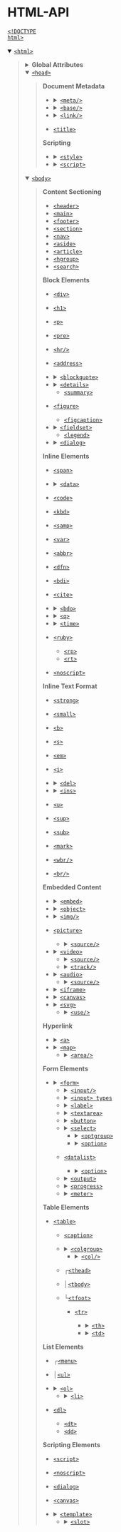 # HTML-API

<a href="https://developer.mozilla.org/en-US/docs/Glossary/Doctype"><code>&lt;!DOCTYPE html></code></a>

<details open><summary><a href="https://developer.mozilla.org/en-US/docs/Web/HTML/Reference/Elements/html"><code>&lt;html></code></a></summary><blockquote>

<details><summary><strong>Global Attributes</strong></summary><blockquote>

  * [`accesskey`](https://developer.mozilla.org/en-US/docs/Web/HTML/Reference/Global_attributes/accesskey)
  * [`autocapitalize`](https://developer.mozilla.org/en-US/docs/Web/HTML/Reference/Global_attributes/autocapitalize)
  * [`autofocus`](https://developer.mozilla.org/en-US/docs/Web/HTML/Reference/Global_attributes/autofocus)
  * [`class`](https://developer.mozilla.org/en-US/docs/Web/HTML/Reference/Global_attributes/class)
  * [`contenteditable`](https://developer.mozilla.org/en-US/docs/Web/HTML/Reference/Global_attributes/contenteditable)
  * [`data-*`](https://developer.mozilla.org/en-US/docs/Web/HTML/Reference/Global_attributes/data-*)
  * [`dir`](https://developer.mozilla.org/en-US/docs/Web/HTML/Reference/Global_attributes/dir)
  * [`draggable`](https://developer.mozilla.org/en-US/docs/Web/HTML/Reference/Global_attributes/draggable)
  * [`enterkeyhint`](https://developer.mozilla.org/en-US/docs/Web/HTML/Reference/Global_attributes/enterkeyhint)
  * [`exportparts`](https://developer.mozilla.org/en-US/docs/Web/HTML/Reference/Global_attributes/exportparts)
  * [`hidden`](https://developer.mozilla.org/en-US/docs/Web/HTML/Reference/Global_attributes/hidden)
  * [`id`](https://developer.mozilla.org/en-US/docs/Web/HTML/Reference/Global_attributes/id)
  * [`inert`](https://developer.mozilla.org/en-US/docs/Web/HTML/Reference/Global_attributes/inert)
  * [`inputmode`](https://developer.mozilla.org/en-US/docs/Web/HTML/Reference/Global_attributes/inputmode)
  * [`is`](https://developer.mozilla.org/en-US/docs/Web/HTML/Reference/Global_attributes/is)
  * [`itemid`](https://developer.mozilla.org/en-US/docs/Web/HTML/Reference/Global_attributes/itemid)
  * [`itemprop`](https://developer.mozilla.org/en-US/docs/Web/HTML/Reference/Global_attributes/itemprop)
  * [`itemref`](https://developer.mozilla.org/en-US/docs/Web/HTML/Reference/Global_attributes/itemref)
  * [`itemscope`](https://developer.mozilla.org/en-US/docs/Web/HTML/Reference/Global_attributes/itemscope)
  * [`itemtype`](https://developer.mozilla.org/en-US/docs/Web/HTML/Reference/Global_attributes/itemtype)
  * [`lang`](https://developer.mozilla.org/en-US/docs/Web/HTML/Reference/Global_attributes/lang)
  * [`nonce`](https://developer.mozilla.org/en-US/docs/Web/HTML/Reference/Global_attributes/nonce)
  * [`part`](https://developer.mozilla.org/en-US/docs/Web/HTML/Reference/Global_attributes/part)
  * [`popover`](https://developer.mozilla.org/en-US/docs/Web/HTML/Reference/Global_attributes/popover)
  * [`slot`](https://developer.mozilla.org/en-US/docs/Web/HTML/Reference/Global_attributes/slot)
  * [`spellcheck`](https://developer.mozilla.org/en-US/docs/Web/HTML/Reference/Global_attributes/spellcheck)
  * [`style`](https://developer.mozilla.org/en-US/docs/Web/HTML/Reference/Global_attributes/style)
  * [`tabindex`](https://developer.mozilla.org/en-US/docs/Web/HTML/Reference/Global_attributes/tabindex)
  * [`title`](https://developer.mozilla.org/en-US/docs/Web/HTML/Reference/Global_attributes/title)
  * [`translate`](https://developer.mozilla.org/en-US/docs/Web/HTML/Reference/Global_attributes/translate)
  * [`writingsuggestions`](https://developer.mozilla.org/en-US/docs/Web/HTML/Reference/Global_attributes/writingsuggestions)
  * [`role`](https://developer.mozilla.org/en-US/docs/Web/Accessibility/ARIA/Reference/Roles)
  * [`aria-*`](https://developer.mozilla.org/en-US/docs/Web/Accessibility/ARIA/Reference/Attributes)
</blockquote></details>

<details open><summary><a href="https://developer.mozilla.org/en-US/docs/Web/HTML/Reference/Elements/head"><code>&lt;head></code></a></summary><blockquote>

**Document Metadata**
  * <details><summary><a href="https://developer.mozilla.org/en-US/docs/Web/HTML/Reference/Elements/meta"><code>&lt;meta/></code></a></summary><blockquote>

    * [`charset`](https://developer.mozilla.org/en-US/docs/Web/HTML/Reference/Elements/meta#charset)
    * [`content`](https://developer.mozilla.org/en-US/docs/Web/HTML/Reference/Attributes/content)
    * [`http-equiv`](https://developer.mozilla.org/en-US/docs/Web/HTML/Reference/Elements/meta/http-equiv)
    * [`media`](https://developer.mozilla.org/en-US/docs/Web/HTML/Reference/Elements/meta#media)
    * [`name`](https://developer.mozilla.org/en-US/docs/Web/HTML/Reference/Elements/meta/name)
    </blockquote></details>

  * <details><summary><a href="https://developer.mozilla.org/en-US/docs/Web/HTML/Reference/Elements/base"><code>&lt;base/></code></a></summary><blockquote>

    * [`href`](https://developer.mozilla.org/en-US/docs/Web/HTML/Reference/Elements/base#href)
    * [`target`](https://developer.mozilla.org/en-US/docs/Web/HTML/Reference/Elements/base#target)
    </blockquote></details>
  
  * <details><summary><a href="https://developer.mozilla.org/en-US/docs/Web/HTML/Reference/Elements/link"><code>&lt;link/></code></a></summary><blockquote>

    * [`as`](https://developer.mozilla.org/en-US/docs/Web/HTML/Reference/Elements/link#as)
    * [`blocking`](https://developer.mozilla.org/en-US/docs/Web/HTML/Reference/Elements/link#blocking)
    * [`crossorigin`](https://developer.mozilla.org/en-US/docs/Web/HTML/Reference/Attributes/crossorigin)
    * [`disabled`](https://developer.mozilla.org/en-US/docs/Web/HTML/Reference/Elements/link#disabled)
    * [`fetchpriority`](https://developer.mozilla.org/en-US/docs/Web/HTML/Reference/Elements/link#fetchpriority)
    * [`href`](https://developer.mozilla.org/en-US/docs/Web/HTML/Reference/Elements/link#href)
    * [`hreflang`](https://developer.mozilla.org/en-US/docs/Web/HTML/Reference/Elements/link#hreflang)
    * [`imagesizes`](https://developer.mozilla.org/en-US/docs/Web/HTML/Reference/Elements/link#imagesizes)
    * [`imagesrcset`](https://developer.mozilla.org/en-US/docs/Web/HTML/Reference/Elements/link#imagesrcset)
    * [`integrity`](https://developer.mozilla.org/en-US/docs/Web/HTML/Reference/Elements/link#integrity)
    * [`media`](https://developer.mozilla.org/en-US/docs/Web/HTML/Reference/Elements/link#media)
    * [`referrerpolicy`](https://developer.mozilla.org/en-US/docs/Web/HTML/Reference/Elements/link#referrerpolicy)
    * [`rel`](https://developer.mozilla.org/en-US/docs/Web/HTML/Reference/Attributes/rel)
    * [`sizes`](https://developer.mozilla.org/en-US/docs/Web/HTML/Reference/Elements/link#sizes)
    * [`type`](https://developer.mozilla.org/en-US/docs/Web/HTML/Reference/Elements/link#type)
    * [`title`](https://developer.mozilla.org/en-US/docs/Web/HTML/Reference/Elements/link#title)
    </blockquote></details>

  * [`<title>`](https://developer.mozilla.org/en-US/docs/Web/HTML/Reference/Elements/title)

**Scripting**
  * <details><summary><a href="https://developer.mozilla.org/en-US/docs/Web/HTML/Reference/Elements/style"><code>&lt;style></code></a></summary><blockquote>

    * [`blocking`](https://developer.mozilla.org/en-US/docs/Web/HTML/Reference/Elements/style#blocking)
    * [`media`](https://developer.mozilla.org/en-US/docs/Web/HTML/Reference/Elements/style#media)
    * [`nonce`](https://developer.mozilla.org/en-US/docs/Web/HTML/Reference/Elements/style#nonce)
    </blockquote></details>

  * <details><summary><a href="https://developer.mozilla.org/en-US/docs/Web/HTML/Reference/Elements/script"><code>&lt;script></code></a></summary><blockquote>

    * [`async`](https://developer.mozilla.org/en-US/docs/Web/HTML/Reference/Elements/script#async)
    * [`blocking`](https://developer.mozilla.org/en-US/docs/Web/HTML/Reference/Elements/script#blocking)
    * [`crossorigin`](https://developer.mozilla.org/en-US/docs/Web/HTML/Reference/Attributes/crossorigin)
    * [`defer`](https://developer.mozilla.org/en-US/docs/Web/HTML/Reference/Elements/script#defer)
    * [`fetchpriority`](https://developer.mozilla.org/en-US/docs/Web/HTML/Reference/Elements/script#fetchpriority)
    * [`integrity`](https://developer.mozilla.org/en-US/docs/Web/HTML/Reference/Elements/script#integrity)
    * [`nomodule`](https://developer.mozilla.org/en-US/docs/Web/HTML/Reference/Elements/script#nomodule)
    * [`nonce`](https://developer.mozilla.org/en-US/docs/Web/HTML/Reference/Elements/script#nonce)
    * [`referrerpolicy`](https://developer.mozilla.org/en-US/docs/Web/HTML/Reference/Elements/script#referrerpolicy)
    * [`src`](https://developer.mozilla.org/en-US/docs/Web/HTML/Reference/Elements/script#src)
    * [`type`](https://developer.mozilla.org/en-US/docs/Web/HTML/Reference/Elements/script/type)
    </blockquote></details>

</blockquote></details>

<details open><summary><a href="https://developer.mozilla.org/en-US/docs/Web/HTML/Reference/Elements/body"><code>&lt;body></code></a></summary><blockquote>

**Content Sectioning**
  * [`<header>`](https://developer.mozilla.org/en-US/docs/Web/HTML/Reference/Elements/header)
  * [`<main>`](https://developer.mozilla.org/en-US/docs/Web/HTML/Reference/Elements/main)
  * [`<footer>`](https://developer.mozilla.org/en-US/docs/Web/HTML/Reference/Elements/footer)
  * [`<section>`](https://developer.mozilla.org/en-US/docs/Web/HTML/Reference/Elements/section)
  * [`<nav>`](https://developer.mozilla.org/en-US/docs/Web/HTML/Reference/Elements/nav)
  * [`<aside>`](https://developer.mozilla.org/en-US/docs/Web/HTML/Reference/Elements/aside)
  * [`<article>`](https://developer.mozilla.org/en-US/docs/Web/HTML/Reference/Elements/article)
  * [`<hgroup>`](https://developer.mozilla.org/en-US/docs/Web/HTML/Reference/Elements/hgroup)
  * [`<search>`](https://developer.mozilla.org/en-US/docs/Web/HTML/Reference/Elements/search)

**Block Elements**
  * [`<div>`](https://developer.mozilla.org/en-US/docs/Web/HTML/Reference/Elements/div)
  * [`<h1>`](https://developer.mozilla.org/en-US/docs/Web/HTML/Reference/Elements/Heading_Elements)
  * [`<p>`](https://developer.mozilla.org/en-US/docs/Web/HTML/Reference/Elements/p)
  * [`<pre>`](https://developer.mozilla.org/en-US/docs/Web/HTML/Reference/Elements/pre)
  * [`<hr/>`](https://developer.mozilla.org/en-US/docs/Web/HTML/Reference/Elements/hr)
  * [`<address>`](https://developer.mozilla.org/en-US/docs/Web/HTML/Reference/Elements/address)

  * <details><summary><a href="https://developer.mozilla.org/en-US/docs/Web/HTML/Reference/Elements/blockquote"><code>&lt;blockquote></code></a></summary><blockquote>

    * [`cite`](https://developer.mozilla.org/en-US/docs/Web/HTML/Reference/Elements/blockquote#cite)
    </blockquote></details>
  
  * <details><summary><a href="https://developer.mozilla.org/en-US/docs/Web/HTML/Reference/Elements/details"><code>&lt;details></code></a></summary><blockquote>

    * [`name`](https://developer.mozilla.org/en-US/docs/Web/HTML/Reference/Elements/details#name)
    * [`open`](https://developer.mozilla.org/en-US/docs/Web/HTML/Reference/Elements/details#open)
    </blockquote></details>

    * [`<summary>`](https://developer.mozilla.org/en-US/docs/Web/HTML/Reference/Elements/summary)
  * [`<figure>`](https://developer.mozilla.org/en-US/docs/Web/HTML/Reference/Elements/figure)
    * [`<figcaption>`](https://developer.mozilla.org/en-US/docs/Web/HTML/Reference/Elements/figcaption)

  * <details><summary><a href="https://developer.mozilla.org/en-US/docs/Web/HTML/Reference/Elements/fieldset"><code>&lt;fieldset></code></a></summary><blockquote>

    * [`disabled`](https://developer.mozilla.org/en-US/docs/Web/HTML/Reference/Elements/fieldset#disabled)
    * [`form`](https://developer.mozilla.org/en-US/docs/Web/HTML/Reference/Elements/fieldset#form)
    * [`name`](https://developer.mozilla.org/en-US/docs/Web/HTML/Reference/Elements/fieldset#name)
    </blockquote></details>

    * [`<legend>`](https://developer.mozilla.org/en-US/docs/Web/HTML/Reference/Elements/fieldset)

  * <details><summary><a href="https://developer.mozilla.org/en-US/docs/Web/HTML/Reference/Elements/dialog"><code>&lt;dialog></code></a></summary><blockquote>

    * [`closedby`](https://developer.mozilla.org/en-US/docs/Web/HTML/Reference/Elements/dialog#closedby)
    * [`open`](https://developer.mozilla.org/en-US/docs/Web/HTML/Reference/Elements/dialog#open)
    </blockquote></details>

**Inline Elements**
  * [`<span>`](https://developer.mozilla.org/en-US/docs/Web/HTML/Reference/Elements/span)

  * <details><summary><a href="https://developer.mozilla.org/en-US/docs/Web/HTML/Reference/Elements/data"><code>&lt;data></code></a></summary><blockquote>

    * [`value`](https://developer.mozilla.org/en-US/docs/Web/HTML/Reference/Elements/data#value)
    </blockquote></details>

  * [`<code>`](https://developer.mozilla.org/en-US/docs/Web/HTML/Reference/Elements/code)
  * [`<kbd>`](https://developer.mozilla.org/en-US/docs/Web/HTML/Reference/Elements/kbd)
  * [`<samp>`](https://developer.mozilla.org/en-US/docs/Web/HTML/Reference/Elements/samp)
  * [`<var>`](https://developer.mozilla.org/en-US/docs/Web/HTML/Reference/Elements/var)
  * [`<abbr>`](https://developer.mozilla.org/en-US/docs/Web/HTML/Reference/Elements/abbr)
  * [`<dfn>`](https://developer.mozilla.org/en-US/docs/Web/HTML/Reference/Elements/bdi)
  * [`<bdi>`](https://developer.mozilla.org/en-US/docs/Web/HTML/Reference/Elements/bdi)
  * [`<cite>`](https://developer.mozilla.org/en-US/docs/Web/HTML/Reference/Elements/cite)
  
  * <details><summary><a href="https://developer.mozilla.org/en-US/docs/Web/HTML/Reference/Elements/bdo"><code>&lt;bdo></code></a></summary><blockquote>

    * [`dir`](https://developer.mozilla.org/en-US/docs/Web/HTML/Reference/Elements/bdo#dir)
    </blockquote></details>

  * <details><summary><a href="https://developer.mozilla.org/en-US/docs/Web/HTML/Reference/Elements/q"><code>&lt;q></code></a></summary><blockquote>

    * [`cite`](https://developer.mozilla.org/en-US/docs/Web/HTML/Reference/Elements/q#cite)
    </blockquote></details>

  * <details><summary><a href="https://developer.mozilla.org/en-US/docs/Web/HTML/Reference/Elements/time"><code>&lt;time></code></a></summary><blockquote>

    * [`datetime`](https://developer.mozilla.org/en-US/docs/Web/HTML/Reference/Elements/time#datetime)
    </blockquote></details>

  * [`<ruby>`](https://developer.mozilla.org/en-US/docs/Web/HTML/Reference/Elements/ruby)
    * [`<rp>`](https://developer.mozilla.org/en-US/docs/Web/HTML/Reference/Elements/rp)
    * [`<rt>`](https://developer.mozilla.org/en-US/docs/Web/HTML/Reference/Elements/rt)
  * [`<noscript>`](https://developer.mozilla.org/en-US/docs/Web/HTML/Reference/Elements/noscript)

**Inline Text Format**
  * [`<strong>`](https://developer.mozilla.org/en-US/docs/Web/HTML/Reference/Elements/strong)
  * [`<small>`](https://developer.mozilla.org/en-US/docs/Web/HTML/Reference/Elements/small)
  * [`<b>`](https://developer.mozilla.org/en-US/docs/Web/HTML/Reference/Elements/b)
  * [`<s>`](https://developer.mozilla.org/en-US/docs/Web/HTML/Reference/Elements/s)
  * [`<em>`](https://developer.mozilla.org/en-US/docs/Web/HTML/Reference/Elements/em)
  * [`<i>`](https://developer.mozilla.org/en-US/docs/Web/HTML/Reference/Elements/i)
  * <details><summary><a href="https://developer.mozilla.org/en-US/docs/Web/HTML/Reference/Elements/del"><code>&lt;del></code></a></summary><blockquote>

    * [`cite`](https://developer.mozilla.org/en-US/docs/Web/HTML/Reference/Elements/del#cite)
    * [`datetime`](https://developer.mozilla.org/en-US/docs/Web/HTML/Reference/Elements/del#datetime)
    </blockquote></details>

  * <details><summary><a href="https://developer.mozilla.org/en-US/docs/Web/HTML/Reference/Elements/ins"><code>&lt;ins></code></a></summary><blockquote>

    * [`cite`](https://developer.mozilla.org/en-US/docs/Web/HTML/Reference/Elements/ins#cite)
    * [`datetime`](https://developer.mozilla.org/en-US/docs/Web/HTML/Reference/Elements/ins#datetime)
    </blockquote></details>

  * [`<u>`](https://developer.mozilla.org/en-US/docs/Web/HTML/Reference/Elements/u)
  * [`<sup>`](https://developer.mozilla.org/en-US/docs/Web/HTML/Reference/Elements/sup)
  * [`<sub>`](https://developer.mozilla.org/en-US/docs/Web/HTML/Reference/Elements/sub)
  * [`<mark>`](https://developer.mozilla.org/en-US/docs/Web/HTML/Reference/Elements/mark)
  * [`<wbr/>`](https://developer.mozilla.org/en-US/docs/Web/HTML/Reference/Elements/wbr)
  * [`<br/>`](https://developer.mozilla.org/en-US/docs/Web/HTML/Reference/Elements/br)

**Embedded Content**
  * <details><summary><a href="https://developer.mozilla.org/en-US/docs/Web/HTML/Reference/Elements/embed"><code>&lt;embed></code></a></summary><blockquote>

    * [`height`](https://developer.mozilla.org/en-US/docs/Web/HTML/Reference/Elements/embed#height)
    * [`src`](https://developer.mozilla.org/en-US/docs/Web/HTML/Reference/Elements/embed#src)
    * [`type`](https://developer.mozilla.org/en-US/docs/Web/HTML/Reference/Elements/embed#type)
    * [`width`](https://developer.mozilla.org/en-US/docs/Web/HTML/Reference/Elements/embed#width)
    </blockquote></details>

  * <details><summary><a href="https://developer.mozilla.org/en-US/docs/Web/HTML/Reference/Elements/object"><code>&lt;object></code></a></summary><blockquote>

    * [`data`](https://developer.mozilla.org/en-US/docs/Web/HTML/Reference/Elements/object#data)
    * [`form`](https://developer.mozilla.org/en-US/docs/Web/HTML/Reference/Elements/object#form)
    * [`height`](https://developer.mozilla.org/en-US/docs/Web/HTML/Reference/Elements/object#height)
    * [`name`](https://developer.mozilla.org/en-US/docs/Web/HTML/Reference/Elements/object#name)
    * [`type`](https://developer.mozilla.org/en-US/docs/Web/HTML/Reference/Elements/object#type)
    * [`width`](https://developer.mozilla.org/en-US/docs/Web/HTML/Reference/Elements/object#width)
    </blockquote></details>

  * <details><summary><a href="https://developer.mozilla.org/en-US/docs/Web/HTML/Reference/Elements/img"><code>&lt;img/></code></a></summary><blockquote>

    * [`alt`](https://developer.mozilla.org/en-US/docs/Web/API/HTMLImageElement/alt#usage_notes)
    * [`crossorigin`](https://developer.mozilla.org/en-US/docs/Web/HTML/Reference/Attributes/crossorigin)
    * [`decoding`](https://developer.mozilla.org/en-US/docs/Web/HTML/Reference/Elements/img#decoding)
    * [`elementtiming`](https://developer.mozilla.org/en-US/docs/Web/HTML/Reference/Attributes/elementtiming)
    * [`fetchpriority`](https://developer.mozilla.org/en-US/docs/Web/HTML/Reference/Elements/img#fetchpriority)
    * [`height`](https://developer.mozilla.org/en-US/docs/Web/HTML/Reference/Elements/img#height)
    * [`ismap`](https://developer.mozilla.org/en-US/docs/Web/HTML/Reference/Elements/img#ismap)
    * [`loading`](https://developer.mozilla.org/en-US/docs/Web/HTML/Reference/Elements/img#loading)
    * [`referrerpolicy`](https://developer.mozilla.org/en-US/docs/Web/HTML/Reference/Elements/img#referrerpolicy)
    * [`sizes`](https://developer.mozilla.org/en-US/docs/Web/HTML/Reference/Elements/img#sizes)
    * [`src`](https://developer.mozilla.org/en-US/docs/Web/HTML/Reference/Elements/img#src)
    * [`srcset`](https://developer.mozilla.org/en-US/docs/Web/HTML/Reference/Elements/img#srcset)
    * [`usemap`](https://developer.mozilla.org/en-US/docs/Web/HTML/Reference/Elements/img#usemap)
    * [`width`](https://developer.mozilla.org/en-US/docs/Web/HTML/Reference/Elements/img#width)
    </blockquote></details>

  * [`<picture>`](https://developer.mozilla.org/en-US/docs/Web/HTML/Reference/Elements/picture)

    * <details><summary><a href="https://developer.mozilla.org/en-US/docs/Web/HTML/Reference/Elements/source"><code>&lt;source/></code></a></summary><blockquote>

      * [`height`](https://developer.mozilla.org/en-US/docs/Web/HTML/Reference/Elements/source#height)
      * [`media`](https://developer.mozilla.org/en-US/docs/Web/HTML/Reference/Elements/source#media)
      * [`sizes`](https://developer.mozilla.org/en-US/docs/Web/HTML/Reference/Elements/source#sizes)
      * [`src`](https://developer.mozilla.org/en-US/docs/Web/HTML/Reference/Elements/source#src)
      * [`srcset`](https://developer.mozilla.org/en-US/docs/Web/HTML/Reference/Elements/source#srcset)
      * [`type`](https://developer.mozilla.org/en-US/docs/Web/HTML/Reference/Elements/source#type)
      * [`width`](https://developer.mozilla.org/en-US/docs/Web/HTML/Reference/Elements/source#width)
      </blockquote></details>

  * <details><summary><a href="https://developer.mozilla.org/en-US/docs/Web/HTML/Reference/Elements/video"><code>&lt;video></code></a></summary><blockquote>

    * [`autoplay`](https://developer.mozilla.org/en-US/docs/Web/HTML/Reference/Elements/video#autoplay)
    * [`controls`](https://developer.mozilla.org/en-US/docs/Web/HTML/Reference/Elements/video#controls)
    * [`controlslist`](https://developer.mozilla.org/en-US/docs/Web/HTML/Reference/Elements/video#controlslist)
    * [`crossorigin`](https://developer.mozilla.org/en-US/docs/Web/HTML/Reference/Elements/video#crossorigin)
    * [`disablepictureinpicture`](https://developer.mozilla.org/en-US/docs/Web/HTML/Reference/Elements/video#disablepictureinpicture)
    * [`disableremoteplayback`](https://developer.mozilla.org/en-US/docs/Web/HTML/Reference/Elements/video#disableremoteplayback)
    * [`height`](https://developer.mozilla.org/en-US/docs/Web/HTML/Reference/Elements/video#height)
    * [`loop`](https://developer.mozilla.org/en-US/docs/Web/HTML/Reference/Elements/video#loop)
    * [`muted`](https://developer.mozilla.org/en-US/docs/Web/HTML/Reference/Elements/video#muted)
    * [`playsinline`](https://developer.mozilla.org/en-US/docs/Web/HTML/Reference/Elements/video#playsinline)
    * [`poster`](https://developer.mozilla.org/en-US/docs/Web/HTML/Reference/Elements/video#poster)
    * [`preload`](https://developer.mozilla.org/en-US/docs/Web/HTML/Reference/Elements/video#preload)
    * [`src`](https://developer.mozilla.org/en-US/docs/Web/HTML/Reference/Elements/video#src)
    * [`width`](https://developer.mozilla.org/en-US/docs/Web/HTML/Reference/Elements/video#width)
    </blockquote></details>

    * <details><summary><a href="https://developer.mozilla.org/en-US/docs/Web/HTML/Reference/Elements/source"><code>&lt;source/></code></a></summary><blockquote>

      * [`height`](https://developer.mozilla.org/en-US/docs/Web/HTML/Reference/Elements/source#height)
      * [`media`](https://developer.mozilla.org/en-US/docs/Web/HTML/Reference/Elements/source#media)
      * [`sizes`](https://developer.mozilla.org/en-US/docs/Web/HTML/Reference/Elements/source#sizes)
      * [`src`](https://developer.mozilla.org/en-US/docs/Web/HTML/Reference/Elements/source#src)
      * [`srcset`](https://developer.mozilla.org/en-US/docs/Web/HTML/Reference/Elements/source#srcset)
      * [`type`](https://developer.mozilla.org/en-US/docs/Web/HTML/Reference/Elements/source#type)
      * [`width`](https://developer.mozilla.org/en-US/docs/Web/HTML/Reference/Elements/source#width)
      </blockquote></details>

    * <details><summary><a href="https://developer.mozilla.org/en-US/docs/Web/HTML/Reference/Elements/track"><code>&lt;track/></code></a></summary><blockquote>

      * [`default`](https://developer.mozilla.org/en-US/docs/Web/HTML/Reference/Elements/track#default)
      * [`kind`](https://developer.mozilla.org/en-US/docs/Web/HTML/Reference/Elements/track#kind)
      * [`label`](https://developer.mozilla.org/en-US/docs/Web/HTML/Reference/Elements/track#label)
      * [`src`](https://developer.mozilla.org/en-US/docs/Web/HTML/Reference/Elements/track#src)
      * [`srclang`](https://developer.mozilla.org/en-US/docs/Web/HTML/Reference/Elements/track#srclang)
      * [`WebVTT_API`](https://developer.mozilla.org/en-US/docs/Web/API/WebVTT_API)
      </blockquote></details>

  * <details><summary><a href="https://developer.mozilla.org/en-US/docs/Web/HTML/Reference/Elements/audio"><code>&lt;audio></code></a></summary><blockquote>

    * [`autoplay`](https://developer.mozilla.org/en-US/docs/Web/HTML/Reference/Elements/audio#autoplay)
    * [`controls`](https://developer.mozilla.org/en-US/docs/Web/HTML/Reference/Elements/audio#controls)
    * [`controlslist`](https://developer.mozilla.org/en-US/docs/Web/HTML/Reference/Elements/audio#controlslist)
    * [`crossorigin`](https://developer.mozilla.org/en-US/docs/Web/HTML/Reference/Elements/audio#crossorigin)
    * [`disableremoteplayback`](https://developer.mozilla.org/en-US/docs/Web/HTML/Reference/Elements/audio#disableremoteplayback)
    * [`loop`](https://developer.mozilla.org/en-US/docs/Web/HTML/Reference/Elements/audio#loop)
    * [`muted`](https://developer.mozilla.org/en-US/docs/Web/HTML/Reference/Elements/audio#muted)
    * [`preload`](https://developer.mozilla.org/en-US/docs/Web/HTML/Reference/Elements/audio#preload)
    * [`src`](https://developer.mozilla.org/en-US/docs/Web/HTML/Reference/Elements/audio#src)
    </blockquote></details>

    * <details><summary><a href="https://developer.mozilla.org/en-US/docs/Web/HTML/Reference/Elements/source"><code>&lt;source/></code></a></summary><blockquote>

      * [`height`](https://developer.mozilla.org/en-US/docs/Web/HTML/Reference/Elements/source#height)
      * [`media`](https://developer.mozilla.org/en-US/docs/Web/HTML/Reference/Elements/source#media)
      * [`sizes`](https://developer.mozilla.org/en-US/docs/Web/HTML/Reference/Elements/source#sizes)
      * [`src`](https://developer.mozilla.org/en-US/docs/Web/HTML/Reference/Elements/source#src)
      * [`srcset`](https://developer.mozilla.org/en-US/docs/Web/HTML/Reference/Elements/source#srcset)
      * [`type`](https://developer.mozilla.org/en-US/docs/Web/HTML/Reference/Elements/source#type)
      * [`width`](https://developer.mozilla.org/en-US/docs/Web/HTML/Reference/Elements/source#width)
      </blockquote></details>

  * <details><summary><a href="https://developer.mozilla.org/en-US/docs/Web/HTML/Reference/Elements/iframe"><code>&lt;iframe></code></a></summary><blockquote>

    * [`allow`](https://developer.mozilla.org/en-US/docs/Web/HTML/Reference/Elements/iframe#allow)
    * [`allowfullscreen`](https://developer.mozilla.org/en-US/docs/Web/HTML/Reference/Elements/iframe#allowfullscreen)
    * [`height`](https://developer.mozilla.org/en-US/docs/Web/HTML/Reference/Elements/iframe#height)
    * [`loading`](https://developer.mozilla.org/en-US/docs/Web/HTML/Reference/Elements/iframe#loading)
    * [`name`](https://developer.mozilla.org/en-US/docs/Web/HTML/Reference/Elements/iframe#name)
    * [`referrerpolicy`](https://developer.mozilla.org/en-US/docs/Web/HTML/Reference/Elements/iframe#referrerpolicy)
    * [`sandbox`](https://developer.mozilla.org/en-US/docs/Web/HTML/Reference/Elements/iframe#sandbox)
    * [`src`](https://developer.mozilla.org/en-US/docs/Web/HTML/Reference/Elements/iframe#src)
    * [`srcdoc`](https://developer.mozilla.org/en-US/docs/Web/HTML/Reference/Elements/iframe#srcdoc)
    * [`width`](https://developer.mozilla.org/en-US/docs/Web/HTML/Reference/Elements/iframe#width)
    </blockquote></details>

  * <details><summary><a href="https://developer.mozilla.org/en-US/docs/Web/HTML/Reference/Elements/canvas"><code>&lt;canvas></code></a></summary><blockquote>

    * [`height`](https://developer.mozilla.org/en-US/docs/Web/HTML/Reference/Elements/canvas#height)
    * [`width`](https://developer.mozilla.org/en-US/docs/Web/HTML/Reference/Elements/canvas#width)
    </blockquote></details>
  
  * <details><summary><a href="https://developer.mozilla.org/en-US/docs/Web/SVG/Reference/Element/svg"><code>&lt;svg></code></a></summary><blockquote>

    * [`height`](https://developer.mozilla.org/en-US/docs/Web/SVG/Reference/Attribute/height)
    * [`preserveAspectRatio`](https://developer.mozilla.org/en-US/docs/Web/SVG/Reference/Attribute/preserveAspectRatio)
    * [`viewBox`](https://developer.mozilla.org/en-US/docs/Web/SVG/Reference/Attribute/viewBox)
    * [`width`](https://developer.mozilla.org/en-US/docs/Web/SVG/Reference/Attribute/width)
    * [`xmlns`](https://developer.mozilla.org/en-US/docs/Web/SVG/Reference/Element/svg#examples)
    </blockquote></details>

    * <details><summary><a href="https://developer.mozilla.org/en-US/docs/Web/SVG/Reference/Element/use"><code>&lt;use/></code></a></summary><blockquote>

      * [`height`](https://developer.mozilla.org/en-US/docs/Web/SVG/Reference/Element/use#attributes)
      * [`href`](https://developer.mozilla.org/en-US/docs/Web/SVG/Reference/Element/use#attributes)
      * [`width`](https://developer.mozilla.org/en-US/docs/Web/SVG/Reference/Element/use#attributes)
      * [`x`](https://developer.mozilla.org/en-US/docs/Web/SVG/Reference/Element/use#attributes)
      * [`y`](https://developer.mozilla.org/en-US/docs/Web/SVG/Reference/Element/use#attributes)
      </blockquote></details>

**Hyperlink**
  * <details><summary><a href="https://developer.mozilla.org/en-US/docs/Web/HTML/Reference/Elements/a"><code>&lt;a></code></a></summary><blockquote>

    * [`download`](https://developer.mozilla.org/en-US/docs/Web/HTML/Reference/Elements/a#download)
    * [`href`](https://developer.mozilla.org/en-US/docs/Web/HTML/Reference/Elements/a#href)
    * [`hreflang`](https://developer.mozilla.org/en-US/docs/Web/HTML/Reference/Elements/a#hreflang)
    * [`ping`](https://developer.mozilla.org/en-US/docs/Web/HTML/Reference/Elements/a#ping)
    * [`referrerpolicy`](https://developer.mozilla.org/en-US/docs/Web/HTML/Reference/Elements/a#referrerpolicy)
    * [`rel`](https://developer.mozilla.org/en-US/docs/Web/HTML/Reference/Attributes/rel)
    * [`target`](https://developer.mozilla.org/en-US/docs/Web/HTML/Reference/Elements/a#target)
    * [`type`](https://developer.mozilla.org/en-US/docs/Web/HTML/Reference/Elements/a#type)
    </blockquote></details>

  * <details><summary><a href="https://developer.mozilla.org/en-US/docs/Web/HTML/Reference/Elements/map"><code>&lt;map></code></a></summary><blockquote>

    * [`name`](https://developer.mozilla.org/en-US/docs/Web/HTML/Reference/Elements/map#name)
    </blockquote></details>

    * <details><summary><a href="https://developer.mozilla.org/en-US/docs/Web/HTML/Reference/Elements/area"><code>&lt;area/></code></a></summary><blockquote>

      * [`alt`](https://developer.mozilla.org/en-US/docs/Web/HTML/Reference/Elements/area#alt)
      * [`coords`](https://developer.mozilla.org/en-US/docs/Web/HTML/Reference/Elements/area#coords)
      * [`download`](https://developer.mozilla.org/en-US/docs/Web/HTML/Reference/Elements/area#download)
      * [`href`](https://developer.mozilla.org/en-US/docs/Web/HTML/Reference/Elements/area#href)
      * [`ping`](https://developer.mozilla.org/en-US/docs/Web/HTML/Reference/Elements/area#ping)
      * [`referrerpolicy`](https://developer.mozilla.org/en-US/docs/Web/HTML/Reference/Elements/area#referrerpolicy)
      * [`rel`](https://developer.mozilla.org/en-US/docs/Web/HTML/Reference/Attributes/rel)
      * [`shape`](https://developer.mozilla.org/en-US/docs/Web/HTML/Reference/Elements/area#shape)
      * [`target`](https://developer.mozilla.org/en-US/docs/Web/HTML/Reference/Elements/area#target)
      </blockquote></details>

**Form Elements**
  * <details><summary><a href="https://developer.mozilla.org/en-US/docs/Web/HTML/Reference/Elements/form"><code>&lt;form></code></a></summary><blockquote>

    * [`accept-charset`](https://developer.mozilla.org/en-US/docs/Web/HTML/Reference/Elements/form#accept-charset)
    * [`action`](https://developer.mozilla.org/en-US/docs/Web/HTML/Reference/Elements/form#action)
    * [`autocomplete`](https://developer.mozilla.org/en-US/docs/Web/HTML/Reference/Attributes/autocomplete)
    * [`enctype`](https://developer.mozilla.org/en-US/docs/Web/HTML/Reference/Elements/form#enctype)
    * [`method`](https://developer.mozilla.org/en-US/docs/Web/HTML/Reference/Elements/form#method)
    * [`name`](https://developer.mozilla.org/en-US/docs/Web/HTML/Reference/Elements/form#name)
    * [`novalidate`](https://developer.mozilla.org/en-US/docs/Web/HTML/Reference/Elements/form#novalidate)
    * [`rel`](https://developer.mozilla.org/en-US/docs/Web/HTML/Reference/Attributes/rel)
    * [`target`](https://developer.mozilla.org/en-US/docs/Web/HTML/Reference/Elements/form#target)
    </blockquote></details>

    * <details><summary><a href="https://developer.mozilla.org/en-US/docs/Web/HTML/Reference/Elements/input"><code>&lt;input/></code></a></summary><blockquote>

      * [`disabled`](https://developer.mozilla.org/en-US/docs/Web/HTML/Reference/Attributes/disabled)
      * [`form`](https://developer.mozilla.org/en-US/docs/Web/HTML/Reference/Attributes/disabled#form)
      * [`name`](https://developer.mozilla.org/en-US/docs/Web/HTML/Reference/Attributes/disabled#name)
      * [`type`](https://developer.mozilla.org/en-US/docs/Web/HTML/Reference/Attributes/disabled#type)
      * [`value`](https://developer.mozilla.org/en-US/docs/Web/HTML/Reference/Attributes/disabled#value)
      </blockquote></details>
    
    * <details><summary><a href="https://developer.mozilla.org/en-US/docs/Web/HTML/Reference/Elements/input#input_types"><code>&lt;input> types</code></a></summary><blockquote>

      * <details><summary><a href="https://developer.mozilla.org/en-US/docs/Web/HTML/Reference/Elements/input/text"><code>text</code></a></summary><blockquote>

        * [`autocomplete`](https://developer.mozilla.org/en-US/docs/Web/HTML/Reference/Attributes/autocomplete)
        * [`dirname`](https://developer.mozilla.org/en-US/docs/Web/HTML/Reference/Attributes/dirname)
        * [`list`](https://developer.mozilla.org/en-US/docs/Web/HTML/Reference/Elements/input/text#list)
        * [`maxlength`](https://developer.mozilla.org/en-US/docs/Web/HTML/Reference/Attributes/maxlength)
        * [`minlength`](https://developer.mozilla.org/en-US/docs/Web/HTML/Reference/Attributes/minlength)
        * [`pattern`](https://developer.mozilla.org/en-US/docs/Web/HTML/Reference/Attributes/pattern)
        * [`placeholder`](https://developer.mozilla.org/en-US/docs/Web/HTML/Reference/Attributes/placeholder)
        * [`readonly`](https://developer.mozilla.org/en-US/docs/Web/HTML/Reference/Attributes/readonly)
        * [`required`](https://developer.mozilla.org/en-US/docs/Web/HTML/Reference/Attributes/required)
        * [`size`](https://developer.mozilla.org/en-US/docs/Web/HTML/Reference/Attributes/size)
        </blockquote></details>

      * <details><summary><a href="https://developer.mozilla.org/en-US/docs/Web/HTML/Reference/Elements/input/number"><code>number</code></a></summary><blockquote>

        * [`list`](https://developer.mozilla.org/en-US/docs/Web/HTML/Reference/Elements/input/number#list)
        * [`max`](https://developer.mozilla.org/en-US/docs/Web/HTML/Reference/Attributes/max)
        * [`min`](https://developer.mozilla.org/en-US/docs/Web/HTML/Reference/Attributes/min)
        * [`pattern`](https://developer.mozilla.org/en-US/docs/Web/HTML/Reference/Attributes/pattern)
        * [`placeholder`](https://developer.mozilla.org/en-US/docs/Web/HTML/Reference/Attributes/placeholder)
        * [`readonly`](https://developer.mozilla.org/en-US/docs/Web/HTML/Reference/Attributes/readonly)
        * [`required`](https://developer.mozilla.org/en-US/docs/Web/HTML/Reference/Attributes/required)
        * [`step`](https://developer.mozilla.org/en-US/docs/Web/HTML/Reference/Attributes/step)
        </blockquote></details>

      * <details><summary><a href="https://developer.mozilla.org/en-US/docs/Web/HTML/Reference/Elements/input/email"><code>email</code></a></summary><blockquote>

        * [`autocomplete`](https://developer.mozilla.org/en-US/docs/Web/HTML/Reference/Attributes/autocomplete)
        * [`dirname`](https://developer.mozilla.org/en-US/docs/Web/HTML/Reference/Attributes/dirname)
        * [`list`](https://developer.mozilla.org/en-US/docs/Web/HTML/Reference/Elements/input/email#list)
        * [`maxlength`](https://developer.mozilla.org/en-US/docs/Web/HTML/Reference/Attributes/maxlength)
        * [`minlength`](https://developer.mozilla.org/en-US/docs/Web/HTML/Reference/Attributes/minlength)
        * [`multiple`](https://developer.mozilla.org/en-US/docs/Web/HTML/Reference/Attributes/multiple)
        * [`pattern`](https://developer.mozilla.org/en-US/docs/Web/HTML/Reference/Attributes/pattern)
        * [`placeholder`](https://developer.mozilla.org/en-US/docs/Web/HTML/Reference/Attributes/placeholder)
        * [`readonly`](https://developer.mozilla.org/en-US/docs/Web/HTML/Reference/Attributes/readonly)
        * [`required`](https://developer.mozilla.org/en-US/docs/Web/HTML/Reference/Attributes/required)
        * [`size`](https://developer.mozilla.org/en-US/docs/Web/HTML/Reference/Attributes/size)
        </blockquote></details>

      * <details><summary><a href="https://developer.mozilla.org/en-US/docs/Web/HTML/Reference/Elements/input/tel"><code>tel</code></a></summary><blockquote>

        * [`autocomplete`](https://developer.mozilla.org/en-US/docs/Web/HTML/Reference/Attributes/autocomplete)
        * [`dirname`](https://developer.mozilla.org/en-US/docs/Web/HTML/Reference/Attributes/dirname)
        * [`list`](https://developer.mozilla.org/en-US/docs/Web/HTML/Reference/Elements/input/tel#list)
        * [`maxlength`](https://developer.mozilla.org/en-US/docs/Web/HTML/Reference/Attributes/maxlength)
        * [`minlength`](https://developer.mozilla.org/en-US/docs/Web/HTML/Reference/Attributes/minlength)
        * [`pattern`](https://developer.mozilla.org/en-US/docs/Web/HTML/Reference/Attributes/pattern)
        * [`placeholder`](https://developer.mozilla.org/en-US/docs/Web/HTML/Reference/Attributes/placeholder)
        * [`required`](https://developer.mozilla.org/en-US/docs/Web/HTML/Reference/Attributes/required)
        * [`size`](https://developer.mozilla.org/en-US/docs/Web/HTML/Reference/Attributes/size)
        </blockquote></details>

      * <details><summary><a href="https://developer.mozilla.org/en-US/docs/Web/HTML/Reference/Elements/input/password"><code>password</code></a></summary><blockquote>

        * [`autocomplete`](https://developer.mozilla.org/en-US/docs/Web/HTML/Reference/Attributes/autocomplete)
        * [`maxlength`](https://developer.mozilla.org/en-US/docs/Web/HTML/Reference/Attributes/maxlength)
        * [`minlength`](https://developer.mozilla.org/en-US/docs/Web/HTML/Reference/Attributes/minlength)
        * [`pattern`](https://developer.mozilla.org/en-US/docs/Web/HTML/Reference/Attributes/pattern)
        * [`placeholder`](https://developer.mozilla.org/en-US/docs/Web/HTML/Reference/Attributes/placeholder)
        * [`readonly`](https://developer.mozilla.org/en-US/docs/Web/HTML/Reference/Attributes/readonly)
        * [`required`](https://developer.mozilla.org/en-US/docs/Web/HTML/Reference/Attributes/required)
        * [`size`](https://developer.mozilla.org/en-US/docs/Web/HTML/Reference/Attributes/size)
        </blockquote></details>

      * <details><summary><a href="https://developer.mozilla.org/en-US/docs/Web/HTML/Reference/Elements/input/search"><code>search</code></a></summary><blockquote>

        * [`autocomplete`](https://developer.mozilla.org/en-US/docs/Web/HTML/Reference/Attributes/autocomplete)
        * [`dirname`](https://developer.mozilla.org/en-US/docs/Web/HTML/Reference/Attributes/dirname)
        * [`list`](https://developer.mozilla.org/en-US/docs/Web/HTML/Reference/Elements/input/search#list)
        * [`maxlength`](https://developer.mozilla.org/en-US/docs/Web/HTML/Reference/Attributes/maxlength)
        * [`minlength`](https://developer.mozilla.org/en-US/docs/Web/HTML/Reference/Attributes/minlength)
        * [`pattern`](https://developer.mozilla.org/en-US/docs/Web/HTML/Reference/Attributes/pattern)
        * [`placeholder`](https://developer.mozilla.org/en-US/docs/Web/HTML/Reference/Attributes/placeholder)
        * [`readonly`](https://developer.mozilla.org/en-US/docs/Web/HTML/Reference/Attributes/readonly)
        * [`required`](https://developer.mozilla.org/en-US/docs/Web/HTML/Reference/Attributes/required)
        * [`size`](https://developer.mozilla.org/en-US/docs/Web/HTML/Reference/Attributes/size)
        </blockquote></details>

      * <details><summary><a href="https://developer.mozilla.org/en-US/docs/Web/HTML/Reference/Elements/input/url"><code>url</code></a></summary><blockquote>

        * [`autocomplete`](https://developer.mozilla.org/en-US/docs/Web/HTML/Reference/Attributes/autocomplete)
        * [`dirname`](https://developer.mozilla.org/en-US/docs/Web/HTML/Reference/Attributes/dirname)
        * [`list`](https://developer.mozilla.org/en-US/docs/Web/HTML/Reference/Elements/input/url#list)
        * [`maxlength`](https://developer.mozilla.org/en-US/docs/Web/HTML/Reference/Attributes/maxlength)
        * [`minlength`](https://developer.mozilla.org/en-US/docs/Web/HTML/Reference/Attributes/minlength)
        * [`pattern`](https://developer.mozilla.org/en-US/docs/Web/HTML/Reference/Attributes/pattern)
        * [`placeholder`](https://developer.mozilla.org/en-US/docs/Web/HTML/Reference/Attributes/placeholder)
        * [`readonly`](https://developer.mozilla.org/en-US/docs/Web/HTML/Reference/Attributes/readonly)
        * [`required`](https://developer.mozilla.org/en-US/docs/Web/HTML/Reference/Attributes/required)
        * [`size`](https://developer.mozilla.org/en-US/docs/Web/HTML/Reference/Attributes/size)
        </blockquote></details>

      * <details><summary><a href="https://developer.mozilla.org/en-US/docs/Web/HTML/Reference/Elements/input/time"><code>time</code></a></summary><blockquote>

        * [`max`](https://developer.mozilla.org/en-US/docs/Web/HTML/Reference/Attributes/max)
        * [`min`](https://developer.mozilla.org/en-US/docs/Web/HTML/Reference/Attributes/min)
        * [`readonly`](https://developer.mozilla.org/en-US/docs/Web/HTML/Reference/Attributes/readonly)
        * [`required`](https://developer.mozilla.org/en-US/docs/Web/HTML/Reference/Attributes/required)
        * [`step`](https://developer.mozilla.org/en-US/docs/Web/HTML/Reference/Attributes/step)
        </blockquote></details>

      * <details><summary><a href="https://developer.mozilla.org/en-US/docs/Web/HTML/Reference/Elements/input/date"><code>date</code></a></summary><blockquote>

        * [`max`](https://developer.mozilla.org/en-US/docs/Web/HTML/Reference/Attributes/max)
        * [`min`](https://developer.mozilla.org/en-US/docs/Web/HTML/Reference/Attributes/min)
        * [`readonly`](https://developer.mozilla.org/en-US/docs/Web/HTML/Reference/Attributes/readonly)
        * [`required`](https://developer.mozilla.org/en-US/docs/Web/HTML/Reference/Attributes/required)
        * [`step`](https://developer.mozilla.org/en-US/docs/Web/HTML/Reference/Attributes/step)
        </blockquote></details>

      * <details><summary><a href="https://developer.mozilla.org/en-US/docs/Web/HTML/Reference/Elements/input/datetime-local"><code>datetime-local</code></a></summary><blockquote>

        * [`max`](https://developer.mozilla.org/en-US/docs/Web/HTML/Reference/Attributes/max)
        * [`min`](https://developer.mozilla.org/en-US/docs/Web/HTML/Reference/Attributes/min)
        * [`readonly`](https://developer.mozilla.org/en-US/docs/Web/HTML/Reference/Attributes/readonly)
        * [`required`](https://developer.mozilla.org/en-US/docs/Web/HTML/Reference/Attributes/required)
        * [`step`](https://developer.mozilla.org/en-US/docs/Web/HTML/Reference/Attributes/step)
        </blockquote></details>

      * <details><summary><a href="https://developer.mozilla.org/en-US/docs/Web/HTML/Reference/Elements/input/week"><code>week</code></a></summary><blockquote>

        * [`max`](https://developer.mozilla.org/en-US/docs/Web/HTML/Reference/Attributes/max)
        * [`min`](https://developer.mozilla.org/en-US/docs/Web/HTML/Reference/Attributes/min)
        * [`readonly`](https://developer.mozilla.org/en-US/docs/Web/HTML/Reference/Attributes/readonly)
        * [`required`](https://developer.mozilla.org/en-US/docs/Web/HTML/Reference/Attributes/required)
        * [`step`](https://developer.mozilla.org/en-US/docs/Web/HTML/Reference/Attributes/step)
        </blockquote></details>

      * <details><summary><a href="https://developer.mozilla.org/en-US/docs/Web/HTML/Reference/Elements/input/month"><code>month</code></a></summary><blockquote>

        * [`max`](https://developer.mozilla.org/en-US/docs/Web/HTML/Reference/Attributes/max)
        * [`min`](https://developer.mozilla.org/en-US/docs/Web/HTML/Reference/Attributes/min)
        * [`readonly`](https://developer.mozilla.org/en-US/docs/Web/HTML/Reference/Attributes/readonly)
        * [`required`](https://developer.mozilla.org/en-US/docs/Web/HTML/Reference/Attributes/required)
        * [`step`](https://developer.mozilla.org/en-US/docs/Web/HTML/Reference/Attributes/step)
        </blockquote></details>

      * <details><summary><a href="https://developer.mozilla.org/en-US/docs/Web/HTML/Reference/Elements/input/checkbox"><code>checkbox</code></a></summary><blockquote>

        * [`checked`](https://developer.mozilla.org/en-US/docs/Web/HTML/Reference/Elements/input/checkbox#checked)
        * [`required`](https://developer.mozilla.org/en-US/docs/Web/HTML/Reference/Attributes/required)
        </blockquote></details>

      * <details><summary><a href="https://developer.mozilla.org/en-US/docs/Web/HTML/Reference/Elements/input/radio"><code>radio</code></a></summary><blockquote>

        * [`checked`](https://developer.mozilla.org/en-US/docs/Web/HTML/Reference/Elements/input/radio#checked)
        * [`required`](https://developer.mozilla.org/en-US/docs/Web/HTML/Reference/Attributes/required)
        </blockquote></details>

      * <details><summary><a href="https://developer.mozilla.org/en-US/docs/Web/HTML/Reference/Elements/input/range"><code>range</code></a></summary><blockquote>

        * [`max`](https://developer.mozilla.org/en-US/docs/Web/HTML/Reference/Attributes/max)
        * [`min`](https://developer.mozilla.org/en-US/docs/Web/HTML/Reference/Attributes/min)
        * [`step`](https://developer.mozilla.org/en-US/docs/Web/HTML/Reference/Attributes/step)
        </blockquote></details>

      * <details><summary><a href="https://developer.mozilla.org/en-US/docs/Web/HTML/Reference/Elements/input/color"><code>color</code></a></summary><blockquote>

        * [`list`](https://developer.mozilla.org/en-US/docs/Web/HTML/Reference/Elements/input#list)
        </blockquote></details>

      * <details><summary><a href="https://developer.mozilla.org/en-US/docs/Web/HTML/Reference/Elements/input/image"><code>image</code></a></summary><blockquote>

        * [`alt`](https://developer.mozilla.org/en-US/docs/Web/HTML/Reference/Elements/input/image#alt)
        * [`formaction`](https://developer.mozilla.org/en-US/docs/Web/HTML/Reference/Elements/input/image#formaction)
        * [`formenctype`](https://developer.mozilla.org/en-US/docs/Web/HTML/Reference/Elements/input/image#formenctype)
        * [`formmethod`](https://developer.mozilla.org/en-US/docs/Web/HTML/Reference/Elements/input/image#formmethod)
        * [`formnovalidate`](https://developer.mozilla.org/en-US/docs/Web/HTML/Reference/Elements/input/image#formnovalidate)
        * [`formtarget`](https://developer.mozilla.org/en-US/docs/Web/HTML/Reference/Elements/input/image#formtarget)
        * [`height`](https://developer.mozilla.org/en-US/docs/Web/HTML/Reference/Elements/input/image#height)
        * [`src`](https://developer.mozilla.org/en-US/docs/Web/HTML/Reference/Elements/input/image#src)
        * [`width`](https://developer.mozilla.org/en-US/docs/Web/HTML/Reference/Elements/input/image#width)
        </blockquote></details>

      * <details><summary><a href="https://developer.mozilla.org/en-US/docs/Web/HTML/Reference/Elements/input/file"><code>file</code></a></summary><blockquote>

        * [`accept`](https://developer.mozilla.org/en-US/docs/Web/HTML/Reference/Attributes/accept)
        * [`capture`](https://developer.mozilla.org/en-US/docs/Web/HTML/Reference/Attributes/capture)
        * [`multiple`](https://developer.mozilla.org/en-US/docs/Web/HTML/Reference/Attributes/multiple)
        * [`required`](https://developer.mozilla.org/en-US/docs/Web/HTML/Reference/Attributes/required)
        </blockquote></details>

      * <details><summary><a href="https://developer.mozilla.org/en-US/docs/Web/HTML/Reference/Elements/input/submit"><code>submit</code></a></summary><blockquote>

        * [`formaction`](https://developer.mozilla.org/en-US/docs/Web/HTML/Reference/Elements/input/submit#formaction)
        * [`formenctype`](https://developer.mozilla.org/en-US/docs/Web/HTML/Reference/Elements/input/submit#formenctype)
        * [`formmethod`](https://developer.mozilla.org/en-US/docs/Web/HTML/Reference/Elements/input/submit#formmethod)
        * [`formnovalidate`](https://developer.mozilla.org/en-US/docs/Web/HTML/Reference/Elements/input/submit#formnovalidate)
        * [`formtarget`](https://developer.mozilla.org/en-US/docs/Web/HTML/Reference/Elements/input/submit#formtarget)
        </blockquote></details>

      * <details><summary><a href="https://developer.mozilla.org/en-US/docs/Web/HTML/Reference/Elements/input/button"><code>button</code></a></summary><blockquote>

        * [`popovertarget`](https://developer.mozilla.org/en-US/docs/Web/HTML/Reference/Elements/input#popovertarget)
        * [`popovertargetaction`](https://developer.mozilla.org/en-US/docs/Web/HTML/Reference/Elements/input#popovertargetaction)
        </blockquote></details>

      * <details><summary><a href="https://developer.mozilla.org/en-US/docs/Web/HTML/Reference/Elements/input/hidden"><code>hidden</code></a></summary><blockquote>

        * [`dirname`](https://developer.mozilla.org/en-US/docs/Web/HTML/Reference/Attributes/dirname)
        </blockquote></details>

      * [`reset`](https://developer.mozilla.org/en-US/docs/Web/HTML/Reference/Elements/input/reset)
        
      </blockquote></details>

    * <details><summary><a href="https://developer.mozilla.org/en-US/docs/Web/HTML/Reference/Elements/label"><code>&lt;label></code></a></summary><blockquote>

      * [`for`](https://developer.mozilla.org/en-US/docs/Web/HTML/Reference/Attributes/for)
      </blockquote></details>

    * <details><summary><a href="https://developer.mozilla.org/en-US/docs/Web/HTML/Reference/Elements/textarea"><code>&lt;textarea></code></a></summary><blockquote>

      * [`autocomplete`](https://developer.mozilla.org/en-US/docs/Web/HTML/Reference/Elements/textarea#autocomplete)
      * [`cols`](https://developer.mozilla.org/en-US/docs/Web/HTML/Reference/Elements/textarea#cols)
      * [`dirname`](https://developer.mozilla.org/en-US/docs/Web/HTML/Reference/Attributes/dirname)
      * [`disabled`](https://developer.mozilla.org/en-US/docs/Web/HTML/Reference/Attributes/disabled)
      * [`form`](https://developer.mozilla.org/en-US/docs/Web/HTML/Reference/Elements/textarea#form)
      * [`maxlength`](https://developer.mozilla.org/en-US/docs/Web/HTML/Reference/Attributes/maxlength)
      * [`minlength`](https://developer.mozilla.org/en-US/docs/Web/HTML/Reference/Attributes/minlength)
      * [`name`](https://developer.mozilla.org/en-US/docs/Web/HTML/Reference/Elements/textarea#name)
      * [`placeholder`](https://developer.mozilla.org/en-US/docs/Web/HTML/Reference/Attributes/placeholder)
      * [`readonly`](https://developer.mozilla.org/en-US/docs/Web/HTML/Reference/Attributes/readonly)
      * [`required`](https://developer.mozilla.org/en-US/docs/Web/HTML/Reference/Attributes/required)
      * [`rows`](https://developer.mozilla.org/en-US/docs/Web/HTML/Reference/Elements/textarea#rows)
      * [`wrap`](https://developer.mozilla.org/en-US/docs/Web/HTML/Reference/Elements/textarea#wrap)
      </blockquote></details>

    * <details><summary><a href="https://developer.mozilla.org/en-US/docs/Web/HTML/Reference/Elements/button"><code>&lt;button></code></a></summary><blockquote>

      * [`command`](https://developer.mozilla.org/en-US/docs/Web/HTML/Reference/Elements/button#command)
      * [`commandfor`](https://developer.mozilla.org/en-US/docs/Web/HTML/Reference/Elements/button#commandfor)
      * [`disabled`](https://developer.mozilla.org/en-US/docs/Web/HTML/Reference/Attributes/disabled)
      * [`form`](https://developer.mozilla.org/en-US/docs/Web/HTML/Reference/Elements/button#form)
      * [`formaction`](https://developer.mozilla.org/en-US/docs/Web/HTML/Reference/Elements/button#formaction)
      * [`formenctype`](https://developer.mozilla.org/en-US/docs/Web/HTML/Reference/Elements/button#formenctype)
      * [`formmethod`](https://developer.mozilla.org/en-US/docs/Web/HTML/Reference/Elements/button#formmethod)
      * [`formnovalidate`](https://developer.mozilla.org/en-US/docs/Web/HTML/Reference/Elements/button#formnovalidate)
      * [`formtarget`](https://developer.mozilla.org/en-US/docs/Web/HTML/Reference/Elements/button#formtarget)
      * [`popovertarget`](https://developer.mozilla.org/en-US/docs/Web/HTML/Reference/Elements/button#popovertarget)
      * [`popovertargetaction`](https://developer.mozilla.org/en-US/docs/Web/HTML/Reference/Elements/button#popovertargetaction)
      * [`name`](https://developer.mozilla.org/en-US/docs/Web/HTML/Reference/Elements/button#name)
      * [`type`](https://developer.mozilla.org/en-US/docs/Web/HTML/Reference/Elements/button#type)
      * [`value`](https://developer.mozilla.org/en-US/docs/Web/HTML/Reference/Elements/button#value)
      </blockquote></details>

    * <details><summary><a href="https://developer.mozilla.org/en-US/docs/Web/HTML/Reference/Elements/select"><code>&lt;select></code></a></summary><blockquote>

      * [`autocomplete`](https://developer.mozilla.org/en-US/docs/Web/HTML/Reference/Elements/select#autocomplete)
      * [`disabled`](https://developer.mozilla.org/en-US/docs/Web/HTML/Reference/Attributes/disabled)
      * [`form`](https://developer.mozilla.org/en-US/docs/Web/HTML/Reference/Elements/select#form)
      * [`multiple`](https://developer.mozilla.org/en-US/docs/Web/HTML/Reference/Attributes/multiple)
      * [`name`](https://developer.mozilla.org/en-US/docs/Web/HTML/Reference/Elements/select#name)
      * [`required`](https://developer.mozilla.org/en-US/docs/Web/HTML/Reference/Attributes/required)
      * [`size`](https://developer.mozilla.org/en-US/docs/Web/HTML/Reference/Attributes/size)
      </blockquote></details>

      * <details><summary><a href="https://developer.mozilla.org/en-US/docs/Web/HTML/Reference/Elements/optgroup"><code>&lt;optgroup></code></a></summary><blockquote>

        * [`disabled`](https://developer.mozilla.org/en-US/docs/Web/HTML/Reference/Attributes/disabled)
        * [`label`](https://developer.mozilla.org/en-US/docs/Web/HTML/Reference/Elements/optgroup#label)
        </blockquote></details>

      * <details><summary><a href="https://developer.mozilla.org/en-US/docs/Web/HTML/Reference/Elements/option"><code>&lt;option></code></a></summary><blockquote>

        * [`disabled`](https://developer.mozilla.org/en-US/docs/Web/HTML/Reference/Attributes/disabled)
        * [`label`](https://developer.mozilla.org/en-US/docs/Web/HTML/Reference/Elements/option#label)
        * [`selected`](https://developer.mozilla.org/en-US/docs/Web/HTML/Reference/Elements/option#selected)
        * [`value`](https://developer.mozilla.org/en-US/docs/Web/HTML/Reference/Elements/option#value)
        </blockquote></details>

    * [`<datalist>`](https://developer.mozilla.org/en-US/docs/Web/HTML/Reference/Elements/datalist)

      * <details><summary><a href="https://developer.mozilla.org/en-US/docs/Web/HTML/Reference/Elements/option"><code>&lt;option></code></a></summary><blockquote>

        * [`disabled`](https://developer.mozilla.org/en-US/docs/Web/HTML/Reference/Attributes/disabled)
        * [`label`](https://developer.mozilla.org/en-US/docs/Web/HTML/Reference/Elements/option#label)
        * [`selected`](https://developer.mozilla.org/en-US/docs/Web/HTML/Reference/Elements/option#selected)
        * [`value`](https://developer.mozilla.org/en-US/docs/Web/HTML/Reference/Elements/option#value)
        </blockquote></details>

    * <details><summary><a href="https://developer.mozilla.org/en-US/docs/Web/HTML/Reference/Elements/output"><code>&lt;output></code></a></summary><blockquote>

      * [`for`](https://developer.mozilla.org/en-US/docs/Web/HTML/Reference/Attributes/for)
      * [`form`](https://developer.mozilla.org/en-US/docs/Web/HTML/Reference/Elements/output#form)
      * [`name`](https://developer.mozilla.org/en-US/docs/Web/HTML/Reference/Elements/output#name)
      </blockquote></details>

    * <details><summary><a href="https://developer.mozilla.org/en-US/docs/Web/HTML/Reference/Elements/progress"><code>&lt;progress></code></a></summary><blockquote>

      * [`max`](https://developer.mozilla.org/en-US/docs/Web/HTML/Reference/Attributes/max)
      * [`value`](https://developer.mozilla.org/en-US/docs/Web/HTML/Reference/Elements/progress#value)
      </blockquote></details>

    * <details><summary><a href="https://developer.mozilla.org/en-US/docs/Web/HTML/Reference/Elements/meter"><code>&lt;meter></code></a></summary><blockquote>

      * [`high`](https://developer.mozilla.org/en-US/docs/Web/HTML/Reference/Elements/meter#high)
      * [`low`](https://developer.mozilla.org/en-US/docs/Web/HTML/Reference/Elements/meter#low)
      * [`max`](https://developer.mozilla.org/en-US/docs/Web/HTML/Reference/Attributes/max)
      * [`min`](https://developer.mozilla.org/en-US/docs/Web/HTML/Reference/Attributes/min)
      * [`optimum`](https://developer.mozilla.org/en-US/docs/Web/HTML/Reference/Elements/meter#optimum)
      * [`value`](https://developer.mozilla.org/en-US/docs/Web/HTML/Reference/Elements/meter#value)
      </blockquote></details>

**Table Elements**
  * [`<table>`](https://developer.mozilla.org/en-US/docs/Web/HTML/Reference/Elements/table)
    * [`<caption>`](https://developer.mozilla.org/en-US/docs/Web/HTML/Reference/Elements/caption)

    * <details><summary><a href="https://developer.mozilla.org/en-US/docs/Web/HTML/Reference/Elements/colgroup"><code>&lt;colgroup></code></a></summary><blockquote>

      * [`span`](https://developer.mozilla.org/en-US/docs/Web/HTML/Reference/Elements/colgroup#span)
      </blockquote></details>

      * <details><summary><a href="https://developer.mozilla.org/en-US/docs/Web/HTML/Reference/Elements/col"><code>&lt;col/></code></a></summary><blockquote>

        * [`span`](https://developer.mozilla.org/en-US/docs/Web/HTML/Reference/Elements/col#span)
        </blockquote></details>

    * ┌[`<thead>`](https://developer.mozilla.org/en-US/docs/Web/HTML/Reference/Elements/thead)
    * │[`<tbody>`](https://developer.mozilla.org/en-US/docs/Web/HTML/Reference/Elements/tbody)
    * └[`<tfoot>`](https://developer.mozilla.org/en-US/docs/Web/HTML/Reference/Elements/tfoot)
      * [`<tr>`](https://developer.mozilla.org/en-US/docs/Web/HTML/Reference/Elements/tr)

        * <details><summary><a href="https://developer.mozilla.org/en-US/docs/Web/HTML/Reference/Elements/th"><code>&lt;th></code></a></summary><blockquote>

          * [`abbr`](https://developer.mozilla.org/en-US/docs/Web/HTML/Reference/Elements/th#abbr)
          * [`colspan`](https://developer.mozilla.org/en-US/docs/Web/HTML/Reference/Elements/th#colspan)
          * [`headers`](https://developer.mozilla.org/en-US/docs/Web/HTML/Reference/Elements/th#headers)
          * [`rowspan`](https://developer.mozilla.org/en-US/docs/Web/HTML/Reference/Elements/th#rowspan)
          * [`scope`](https://developer.mozilla.org/en-US/docs/Web/HTML/Reference/Elements/th#scope)
          </blockquote></details>

        * <details><summary><a href="https://developer.mozilla.org/en-US/docs/Web/HTML/Reference/Elements/td"><code>&lt;td></code></a></summary><blockquote>

          * [`colspan`](https://developer.mozilla.org/en-US/docs/Web/HTML/Reference/Elements/td#colspan)
          * [`headers`](https://developer.mozilla.org/en-US/docs/Web/HTML/Reference/Elements/td#headers)
          * [`rowspan`](https://developer.mozilla.org/en-US/docs/Web/HTML/Reference/Elements/td#rowspan)
          </blockquote></details>

**List Elements**
  * ┌[`<menu>`](https://developer.mozilla.org/en-US/docs/Web/HTML/Reference/Elements/menu)
  * │[`<ul>`](https://developer.mozilla.org/en-US/docs/Web/HTML/Reference/Elements/ul)

  * <details><summary><a href="https://developer.mozilla.org/en-US/docs/Web/HTML/Reference/Elements/ol"><code>&lt;ol></code></a></summary><blockquote>

    * [`reversed`](https://developer.mozilla.org/en-US/docs/Web/HTML/Reference/Elements/ol#reversed)
    * [`start`](https://developer.mozilla.org/en-US/docs/Web/HTML/Reference/Elements/ol#start)
    * [`type`](https://developer.mozilla.org/en-US/docs/Web/HTML/Reference/Elements/ol#type)
    </blockquote></details>

    * <details><summary><a href="https://developer.mozilla.org/en-US/docs/Web/HTML/Reference/Elements/li"><code>&lt;li></code></a></summary><blockquote>

      * [`value`](https://developer.mozilla.org/en-US/docs/Web/HTML/Reference/Elements/li#value)
      </blockquote></details>

  * [`<dl>`](https://developer.mozilla.org/en-US/docs/Web/HTML/Reference/Elements/dl)
    * [`<dt>`](https://developer.mozilla.org/en-US/docs/Web/HTML/Reference/Elements/dt)
    * [`<dd>`](https://developer.mozilla.org/en-US/docs/Web/HTML/Reference/Elements/dd)

**Scripting Elements**
  * [`<script>`](https://developer.mozilla.org/en-US/docs/Web/HTML/Reference/Elements/script)
  * [`<noscript>`](https://developer.mozilla.org/en-US/docs/Web/HTML/Reference/Elements/noscript)
  * [`<dialog>`](https://developer.mozilla.org/en-US/docs/Web/HTML/Reference/Elements/dialog)
  * [`<canvas>`](https://developer.mozilla.org/en-US/docs/Web/HTML/Reference/Elements/canvas)

  * <details><summary><a href="https://developer.mozilla.org/en-US/docs/Web/HTML/Reference/Elements/template"><code>&lt;template></code></a></summary><blockquote>

    * [`shadowrootclonable`](https://developer.mozilla.org/en-US/docs/Web/HTML/Reference/Elements/template#shadowrootclonable)
    * [`shadowrootdelegatesfocus`](https://developer.mozilla.org/en-US/docs/Web/HTML/Reference/Elements/template#shadowrootdelegatesfocus)
    * [`shadowrootmode`](https://developer.mozilla.org/en-US/docs/Web/HTML/Reference/Elements/template#shadowrootmode)
    </blockquote></details>

    * <details><summary><a href="https://developer.mozilla.org/en-US/docs/Web/HTML/Reference/Elements/slot"><code>&lt;slot></code></a></summary><blockquote>

      * [`name`](https://developer.mozilla.org/en-US/docs/Web/HTML/Reference/Elements/slot#name)
      </blockquote></details>

</blockquote></details>

</blockquote></details>
